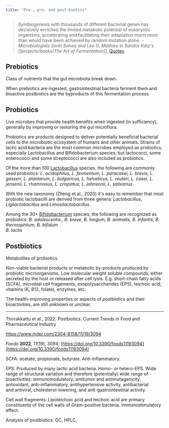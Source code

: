 ```yaml
---
title: "Pre-, pro- and post-biotics"
---
```


> _Symbiogenesis_ with thousands of different bacterial genes has decisively enriched the limited metabolic potential of eukaryotic organisms, accelerating and facilitating their adaptation much more than would have been achieved by random mutation alone. - _Microbiologists Sorin Sonea and Léo G. Mathieu in Sandor Katz's [[projects/books/The Art of Fermentation]]_, [Quotes](blog/Quotes.md)


## Prebiotics
Class of nutrients that the gut microbiota break down. 

When prebiotics are ingested, gastrointestinal bacteria ferment them and bioactive postbiotics are the byproducts of this fermentation process.

## Probiotics 
Live microbes that provide health benefits when ingested (in sufficiency), generally by improving or restoring the gut microflora. 

Probiotics are products designed to deliver potentially beneficial bacterial cells to the microbiotic ecosystem of humans and other animals. Strains of lactic acid bacteria are the most common microbes employed as probiotics, especially Lactobacillus and Bifidobacterium species, but lactococci, some enterococci and some streptococci are also included as probiotics.

Of the more than 100 [Lactobacillus](projects/science/Lactic%20acid%20bacteria.md#Lactobacilli) species, the following are commonly used probiotics: _L. acidophilus, L. fermentum, L. paracasei, L. brevis, L. gasseri, L. plantarum, L. bulgaricus, L. helveticus, L. reuteri, L. casei, L. jensenii, L. rhamnosus, L. crispatus, L. johnsonii, L. salivarius_.

With the new taxonomy (Zheng et al., 2020) it's easy to remember that most probiotic lactobacilli are derived from three genera: _Lactobacillus_, _Ligilactobacillus_ and _Limosilactobacillus_. 

Among the 30+ [Bifidobacterium](Lactic%20acid%20bacteria#Bifidobacterium) species, the following are recognized as probiotics: _B. adolescentis., B. breve, B. longum, B. animalis, B. infantis, B. thermophilum, B. bifidum  
B. lactis_


## Postbiotics
Metabolites of probiotics. 

Non-viable bacterial products or metabolic by-products produced by probiotic microorganisms. Low molecular weight soluble compounds, either secreted by the host or released after cell lysis. E.g. short-chain fatty acids (SCFA), microbial cell fragements, exopolysaccharides (EPS), teichoic acid, vitamins (K, B12, folate), enzymes, etc. 

The health-improving properties or aspects of postbiotics and their bioactivities, are still unknown or unclear.

----

Thorakkattu et al., 2022. Postbiotics: Current Trends in Food and Pharmaceutical Industry

https://www.mdpi.com/2304-8158/11/19/3094

_Foods_ **2022**, _11_(19), 3094; [https://doi.org/10.3390/foods11193094](https://doi.org/10.3390/foods11193094)

SCFA: acetate, propionate, butyrate. Anti-inflammatory. 

EPS: Produced by many lactic acid bacteria. Homo- or hetero-EPS. Wide range of structural variation and therefore (potentially) wide range of bioactivities: immunomodulatory, antitumor and  antimutagenicity, antioxidant, anti-inflammatory, antihypertensive activity, antibacterial  
and antiviral, cholesterol-lowering, and anti-gastrointestinal activity. 

Cell wall fragments: Lipoteichoic acid and teichoic acid are primary constituents of the cell walls of Gram-positive bacteria. Immunostimulatory effect. 

Analysis of postbiotics: GC, HPLC, 
